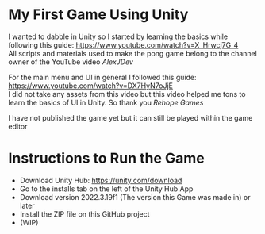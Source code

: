# My First Game Using Unity
I wanted to dabble in Unity so I started by learning the basics while following this guide: https://www.youtube.com/watch?v=X_Hrwcj7G_4 <br>
All scripts and materials used to make the pong game belong to the channel owner of the YouTube video *AlexJDev*

For the main menu and UI in general I followed this guide: https://www.youtube.com/watch?v=DX7HyN7oJjE <br>
I did not take any assets from this video but this video helped me tons to learn the basics of UI in Unity. So thank you *Rehope Games*

I have not published the game yet but it can still be played within the game editor
# Instructions to Run the Game
- Download Unity Hub: https://unity.com/download
- Go to the installs tab on the left of the Unity Hub App
- Download version 2022.3.19f1 (The version this Game was made in) or later
- Install the ZIP file on this GitHub project
- (WIP)
  
